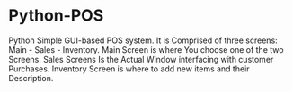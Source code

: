 # Python-POS
Python Simple GUI-based POS system.
It is Comprised of three screens: Main - Sales - Inventory.
Main Screen is where You choose one of the two Screens.
Sales Screens Is the Actual Window interfacing with customer Purchases.
Inventory Screen is where to add new items and their Description.
